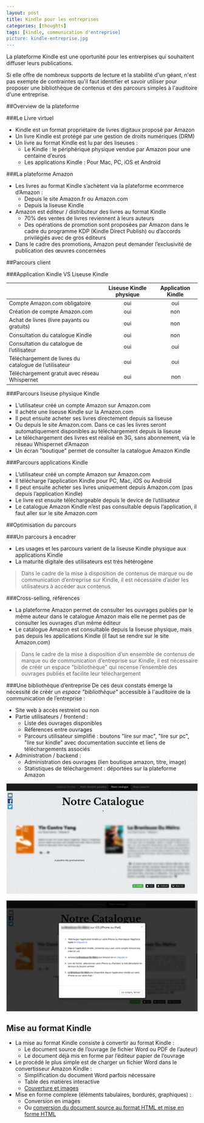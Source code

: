 ```yaml
---
layout: post
title: Kindle pour les entreprises
categories: [thoughts]
tags: [kindle, communication d'entreprise]
picture: kindle-entreprise.jpg
---
```


La plateforme Kindle est une oportunité pour les entrerpises qui souhaitent diffuser leurs publications.

Si elle offre de nombreux supports de lecture et la stabilité d'un géant, n'est pas exempte de contraintes qu'il faut identifier et savoir utiliser pour proposer une bibliothèque de contenus et des parcours simples à l'auditoire d'une entreprise.

##Overview de la plateforme

###Le Livre virtuel
- Kindle est un format propriétaire de livres digitaux proposé par Amazon
- Un livre Kindle est protégé par une gestion de droits numériques (DRM)
- Un livre au format Kindle est lu par des liseuses :
    - Le Kindle : le périphérique physique vendue par Amazon pour une centaine d’euros
    - Les applications Kindle : Pour Mac, PC, iOS et Androïd

###La plateforme Amazon
- Les livres au format Kindle s’achètent via la plateforme ecommerce d’Amazon :
    - Depuis le site Amazon.fr ou Amazon.com
    - Depuis la liseuse Kindle
- Amazon est éditeur / distributeur des livres au format Kindle
    - 70% des ventes de livres reviennent à leurs auteurs
    - Des opérations de promotion sont proposées par Amazon dans le cadre du programme KDP (Kindle Direct Publish) ou d’accords privilégiés avec de gros éditeurs
- Dans le cadre des promotions, Amazon peut demander l’exclusivité de publication des œuvres concernées

##Parcours client

###Application Kindle VS Liseuse Kindle

|  | Liseuse Kindle physique | Application Kindle |
|---|:-:|:-:|
| Compte Amazon.com obligatoire | oui | oui |
| Création de compte Amazon.com | oui | non |
| Achat de livres (livre payants ou gratuits) | oui | non |
| Consultation du catalogue Kindle | oui | non |
| Consultation du catalogue de l’utilisateur | oui | oui |
| Téléchargement de livres du catalogue de l’utilisateur | oui | oui |
| Téléchargement gratuit avec réseau Whispernet | oui | non |

###Parcours liseuse physique Kindle
- L’utilisateur créé un compte Amazon sur Amazon.com
- Il achète une liseuse Kindle sur la Amazon.com
- Il peut ensuite acheter ses livres directement depuis sa liseuse
- Ou depuis le site Amazon.com. Dans ce cas les livres seront automatiquement disponibles au téléchargement depuis la liseuse
- Le téléchargement des livres est réalisé en 3G, sans abonnement, via le réseau Whispernet d’Amazon
- Un écran "boutique" permet de consulter la catalogue Amazon Kindle

###Parcours applications Kindle
- L’utilisateur créé un compte Amazon sur Amazon.com
- Il télécharge l’application Kindle pour PC, Mac, iOS ou Androïd
- Il peut ensuite acheter ses livres uniquement depuis Amazon.com (pas depuis l’application Kindle)
- Le livre est ensuite téléchargeable depuis le device de l’utilisateur
- Le catalogue Amazon Kindle n’est pas consultable depuis l’application, il faut aller sur le site Amazon.com


##Optimisation du parcours

###Un parcours à encadrer
- Les usages et les parcours varient de la liseuse Kindle physique aux applications Kindle
- La maturité digitale des utilisateurs est très hétérogène

> Dans le cadre de la mise à disposition de contenus de marque ou de communication d’entreprise sur Kindle, il est nécessaire d’aider les utilisateurs à accéder aux contenus

###Cross-selling, références
- La plateforme Amazon permet de consulter les ouvrages publiés par le même auteur dans le catalogue Amazon mais elle ne permet pas de consulter les ouvrages d’un même éditeur
- Le catalogue Amazon est consultable depuis la liseuse physique, mais pas depuis les applications Kindle (il faut se rendre sur le site Amazon.com)

> Dans le cadre de la mise à disposition d’un ensemble de contenus de marque ou de communication d’entreprise sur Kindle, il est nécessaire de créér un espace "bibliothèque" qui recense l’ensemble des ouvrages publiés et facilite leur téléchargement

###Une bibliothèque d’entreprise
De ces deux constats émerge la nécessité de créér un *espace "bibliothèque"* accessible à l'auditoire de la communication de l’entreprise :

- Site web à accès restreint ou non
- Partie utilisateurs / frontend :
    - Liste des ouvrages disponibles
    - Références entre ouvrages
     - Parcours utilisateur simplifié : boutons "lire sur mac", "lire sur pc", "lire sur kindle" avec documentation succinte et liens de téléchargements associés
- Administration / backend : 
    - Administration des ouvrages (lien boutique amazon, titre, image)
    - Statistiques de téléchargement : déportées sur la plateforme Amazon

![Exemple catalogue](/assets/contentPictures/posts/kindle-catalogue-0.png)

![Exemple catalogue](/assets/contentPictures/posts/kindle-catalogue-1.png)

## Mise au format Kindle
- La mise au format Kindle consiste à convertir au format Kindle :
    - Le document source de l’ouvrage (le fichier Word ou PDF de l’auteur)
    - Le document déjà mis en forme par l’éditeur papier de l’ouvrage
- Le procédé le plus simple est de charger un fichier Word dans le convertisseur Amazon Kindle :
    - Simplification du document Word parfois nécessaire
    - Table des matières interactive
    - [Couverture et images](https://kdp.amazon.com/help?topicId=A17W8UM0MMSQX6#para)
- Mise en forme complexe  (éléments tabulaires, bordurés, graphiques) :
    - Conversion en images
    - Ou [conversion du document source au format HTML et mise en forme HTML](https://kdp.amazon.com/help?topicId=A1KSPVAI36UUC1)